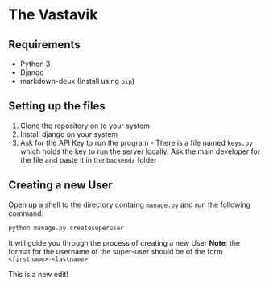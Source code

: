 # The Vastavik

## Requirements 
- Python 3
- Django
- markdown-deux (Install using `pip`)

## Setting up the files

1. Clone the repository on to your system
2. Install django on your system
3. Ask for the API Key to run the program - There is a file named `keys.py` which holds the key to run the server locally. Ask the main developer for the file and paste it in the `backend/` folder

## Creating a new User

Open up a shell to the directory containg `manage.py` and run the following command:

`python manage.py createsuperuser`

It will guide you through the process of creating a new User
**Note**: the format for the username of the super-user should be of the form `<firstname>-<lastname>`

This is a new edit!
